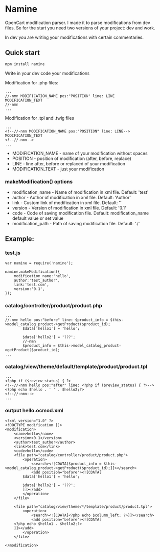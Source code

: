 # Namine
OpenCart modification parser.
I made it to parse modifications from dev files.
So for the start you need two versions of your project: dev and work.

In dev you are writing your modifications with certain commentaries.

## Quick start

```
npm install namine

```

Write in your dev code your modifications

Modification for .php files:
```
...
//-nmn MODIFICATION_NAME pos:"POSITION" line: LINE
MODIFICATION_TEXT
//-nmn
...
```

Modification for .tpl and .twig files
```
...
<!--//-nmn MODIFICATION_NAME pos:"POSITION" line: LINE-->
MODIFICATION_TEXT
<!--//-nmn-->
...
```
* MODIFICATION_NAME - name of your modification without spaces
* POSITION - position of modification (after, before, replace)
* LINE - line after, before or replaced of your modification
* MODIFICATION_TEXT - just your modification

### makeModification() options

* modification_name - Name of modification in xml file. Default: 'test'
* author - Author of modification in xml file. Default: 'Author'
* link - Custom link of modification in xml file. Default: ''
* version - Version of modification in xml file. Default: '0.1'
* code - Code of saving modification file. Default: modification_name default value or set value
* modification_path - Path of saving modification file. Default: './'


## Example:

### test.js

```
var namine = require('namine');

namine.makeModification({
	modification_name:'hello',
	author:'test_author',
	link:'test.com',
	version:'0.1',
});
```

### catalog/controller/product/product.php
```
...
//-nmn hello pos:"before" line: $product_info = $this->model_catalog_product->getProduct($product_id);
		$data['hello1'] = 'hello';

		$data['hello2'] = '???';
		//-nmn
		$product_info = $this->model_catalog_product->getProduct($product_id);
...
```

### catalog/view/theme/default/template/product/product.tpl
```
...
<?php if ($review_status) { ?>
<!--//-nmn hello pos:"after" line: <?php if ($review_status) { ?>-->
<?php echo $hello . ' ' . $hello2;?>
<!--//-nmn-->
...
```

### output hello.ocmod.xml
```
<?xml version="1.0" ?>
<!DOCTYPE modification []>
<modification>
	<name>hello</name>
	<version>0.1</version>
	<author>test_author</author>
	<link>test.com</link>
	<code>hello</code>
	<file path="catalog/controller/product/product.php">
		<operation>
			<search><![CDATA[$product_info = $this->model_catalog_product->getProduct($product_id);]]></search>
			<add position="before"><![CDATA[
		$data['hello1'] = 'hello';

		$data['hello2'] = '???';
		]]></add>
		</operation>
	</file>

	<file path="catalog/view/theme/*/template/product/product.tpl">
		<operation>
			<search><![CDATA[<?php echo $column_left; ?>]]></search>
			<add position="before"><![CDATA[
	<?php echo $hello1 . $hello2;?>
	]]></add>
		</operation>
	</file>

</modification>
```
